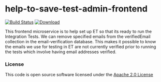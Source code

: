 # help-to-save-test-admin-frontend

[![Build Status](https://travis-ci.org/hmrc/help-to-save-test-admin-frontend.svg)](https://travis-ci.org/hmrc/help-to-save-test-admin-frontend) [ ![Download](https://api.bintray.com/packages/hmrc/releases/help-to-save-test-admin-frontend/images/download.svg) ](https://bintray.com/hmrc/releases/help-to-save-test-admin-frontend/_latestVersion)

This frontend microservice is to help set up ET so that its ready to run the Integration Tests. We can remove specified 
emails from the verifiedEmail collection in the email-verification database. This makes it possible to know the emails 
we use for testing in ET are not currently verified prior to running the tests which involve having email addresses 
verified.

### License

This code is open source software licensed under the [Apache 2.0 License]("http://www.apache.org/licenses/LICENSE-2.0.html")